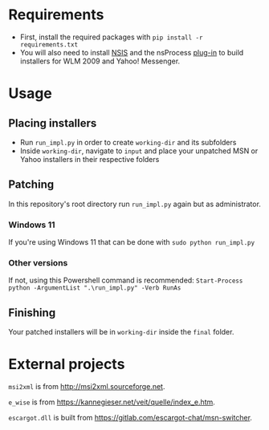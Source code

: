 # Requirements
* First, install the required packages with `pip install -r requirements.txt`
* You will also need to install [NSIS](https://nsis.sourceforge.io) and the nsProcess [plug-in](https://nsis.sourceforge.io/NsProcess_plugin) to build installers for WLM 2009 and Yahoo! Messenger.

# Usage
## Placing installers
* Run `run_impl.py` in order to create `working-dir` and its subfolders
* Inside `working-dir`, navigate to `input` and place your unpatched MSN or Yahoo installers in their respective folders

## Patching
In this repository's root directory run `run_impl.py` again but as administrator.

### Windows 11
If you're using Windows 11 that can be done with `sudo python run_impl.py`

### Other versions
If not, using this Powershell command is recommended: `Start-Process python -ArgumentList ".\run_impl.py" -Verb RunAs`

## Finishing
Your patched installers will be in `working-dir` inside the `final` folder.

# External projects

`msi2xml` is from http://msi2xml.sourceforge.net.

`e_wise` is from https://kannegieser.net/veit/quelle/index_e.htm.

`escargot.dll` is built from https://gitlab.com/escargot-chat/msn-switcher.

